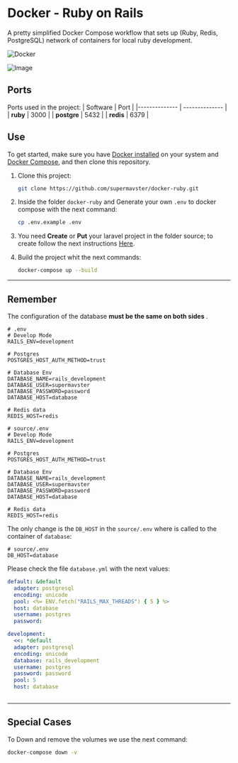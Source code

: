 # Docker - Ruby on Rails

A pretty simplified Docker Compose workflow that sets up (Ruby, Redis, PostgreSQL) network of containers for local ruby development.

![Docker](https://github.com/supermavster/docker-ruby-on-rails/workflows/Docker/badge.svg)

![Image](https://repository-images.githubusercontent.com/316348462/1674a100-3093-11eb-8f21-d89e025b637b)

## Ports

Ports used in the project:
| Software | Port |
|-------------- | -------------- |
| **ruby** | 3000 |
| **postgre** | 5432 |
| **redis** | 6379 |

## Use

To get started, make sure you have [Docker installed](https://docs.docker.com/) on your system and [Docker Compose](https://docs.docker.com/compose/install/), and then clone this repository.

1. Clone this project:

   ```sh
   git clone https://github.com/supermavster/docker-ruby.git
   ```

2. Inside the folder `docker-ruby` and Generate your own `.env` to docker compose with the next command:

   ```sh
   cp .env.example .env
   ```

3. You need **Create** or **Put** your laravel project in the folder source; to create follow the next instructions [Here](source/README.md).

4. Build the project whit the next commands:

   ```sh
   docker-compose up --build
   ```

---

## Remember

The configuration of the database **must be the same on both sides** .

```dotenv
# .env
# Develop Mode
RAILS_ENV=development

# Postgres
POSTGRES_HOST_AUTH_METHOD=trust

# Database Env
DATABASE_NAME=rails_development
DATABASE_USER=supermavster
DATABASE_PASSWORD=password
DATABASE_HOST=database

# Redis data
REDIS_HOST=redis
```

```dotenv
# source/.env
# Develop Mode
RAILS_ENV=development

# Postgres
POSTGRES_HOST_AUTH_METHOD=trust

# Database Env
DATABASE_NAME=rails_development
DATABASE_USER=supermavster
DATABASE_PASSWORD=password
DATABASE_HOST=database

# Redis data
REDIS_HOST=redis
```

The only change is the `DB_HOST` in the `source/.env` where is called to the container of `database`:

```dotenv
# source/.env
DB_HOST=database
```

Please check the file `database.yml` with the next values:

```yml
default: &default
  adapter: postgresql
  encoding: unicode
  pool: <%= ENV.fetch("RAILS_MAX_THREADS") { 5 } %>
  host: database
  username: postgres
  password: 

development:
  <<: *default
  adapter: postgresql
  encoding: unicode
  database: rails_development
  username: postgres 
  password: password
  pool: 5
  host: database
  
```

---

## Special Cases

To Down and remove the volumes we use the next command:

```sh
docker-compose down -v
```
